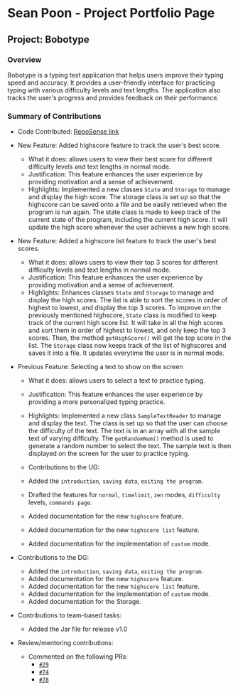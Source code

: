 # Sean Poon - Project Portfolio Page

## Project: Bobotype

### Overview
Bobotype is a typing test application that helps users improve their typing speed and accuracy. 
It provides a user-friendly interface for practicing typing with various difficulty levels and text lengths. 
The application also tracks the user's progress and provides feedback on their performance.

### Summary of Contributions
- Code Contributed: [RepoSense link](https://nus-cs2113-ay2425s2.github.io/tp-dashboard/?search=sean2110&breakdown=true)

- New Feature: Added highscore feature to track the user's best score.
  - What it does: allows users to view their best score for different difficulty levels and text lengths in normal mode.
  - Justification: This feature enhances the user experience by providing motivation and a sense of achievement.
  - Highlights: Implemented a new classes `State` and `Storage` to manage and display the high score. The storage class 
  is set up so that the highscore can be saved onto a file and be easily retrieved when the program is run again. 
  The state class is made to keep track of the current state of the program, including the current high score. It will 
  update the high score whenever the user achieves a new high score.

- New Feature: Added a highscore list feature to track the user's best scores.
  - What it does: allows users to view their top 3 scores for different difficulty levels and text lengths
in normal mode.
  - Justification: This feature enhances the user experience by providing motivation and a sense of achievement.
  - Highlights: Enhances classes `State` and `Storage` to manage and display the high scores. The list is able to
  sort the scores in order of highest to lowest, and display the top 3 scores. To improve on the previously mentioned 
  highscore, `State` class is modified to keep track of the current high score list. 
  It will take in all the high scores and sort them in order of highest to lowest, and only keep the top 3 scores. 
  Then, the method `getHighScore()` will get the top score in the list. The `Storage` class now keeps track of the 
  list of highscores and saves it into a file. It updates everytime the user is in normal mode.

- Previous Feature: Selecting a text to show on the screen
  - What it does: allows users to select a text to practice typing.
  - Justification: This feature enhances the user experience by providing a more personalized typing practice.
  - Highlights: Implemented a new class `SampleTextReader` to manage and display the text. 
  The class is set up so that the user can choose the difficulty of the text. The text is in an array with all the 
  sample text of varying difficulty. The `getRandomNum()` method is used to generate a random number to select the text.
  The sample text is then displayed on the screen for the user to practice typing.

  - Contributions to the UG: 
  - Added the `introduction`, `saving data`, `exiting the program`.
  - Drafted the features for `normal`, `timelimit`, `zen` modes, `difficulty` levels, `commands page`.
  - Added documentation for the new `highscore` feature.
  - Added documentation for the new `highscore list` feature.
  - Added documentation for the implementation of `custom` mode.

- Contributions to the DG:
  - Added the `introduction`, `saving data`, `exiting the program`.
  - Added documentation for the new `highscore` feature.
  - Added documentation for the new `highscore list` feature.
  - Added documentation for the implementation of `custom` mode.
  - Added documentation for the Storage.
  
- Contributions to team-based tasks:
  - Added the Jar file for release v1.0

- Review/mentoring contributions:
  - Commented on the following PRs:
    - [`#29`](https://github.com/AY2425S2-CS2113-F13-2/tp/pull/29/files)
    - [`#74`](https://github.com/AY2425S2-CS2113-F13-2/tp/pull/74)
    - [`#78`](https://github.com/AY2425S2-CS2113-F13-2/tp/pull/78)



